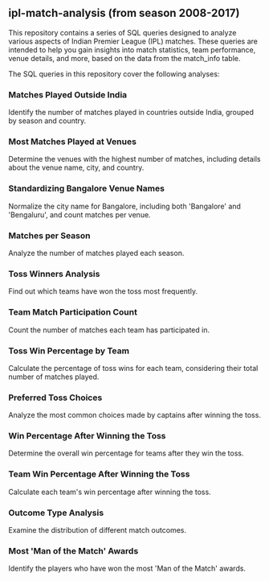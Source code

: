 ## ipl-match-analysis (from season 2008-2017)
This repository contains a series of SQL queries designed to analyze various aspects of Indian Premier League (IPL) matches. These queries are intended to help you gain insights into match statistics, team performance, venue details, and more, based on the data from the match_info table.

The SQL queries in this repository cover the following analyses:

### Matches Played Outside India
Identify the number of matches played in countries outside India, grouped by season and country.

### Most Matches Played at Venues
Determine the venues with the highest number of matches, including details about the venue name, city, and country.

### Standardizing Bangalore Venue Names
Normalize the city name for Bangalore, including both 'Bangalore' and 'Bengaluru', and count matches per venue.

### Matches per Season
Analyze the number of matches played each season.

### Toss Winners Analysis
Find out which teams have won the toss most frequently.

### Team Match Participation Count
Count the number of matches each team has participated in.

### Toss Win Percentage by Team
Calculate the percentage of toss wins for each team, considering their total number of matches played.

### Preferred Toss Choices
Analyze the most common choices made by captains after winning the toss.

### Win Percentage After Winning the Toss
Determine the overall win percentage for teams after they win the toss.

### Team Win Percentage After Winning the Toss
Calculate each team's win percentage after winning the toss.

### Outcome Type Analysis
Examine the distribution of different match outcomes.

### Most 'Man of the Match' Awards
Identify the players who have won the most 'Man of the Match' awards.
